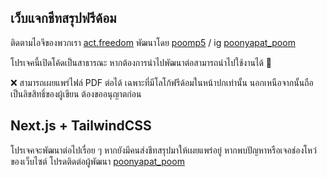 ## เว็บแจกชีทสรุปฟรีด้อม

ติดตามไอจีของพวกเรา [act.freedom](https://www.instagram.com/act.freedom)
พัฒนาโดย [poomp5](https://poomp5.com) / ig [poonyapat_poom](https://www.instagram.com/poonyapat_poom/)

โปรเจคนี้เปิดโค้ดเป็นสาธารณะ หากต้องการนำไปพัฒนาต่อสามารถนำไปใช้งานได้ 🩷

❌ สามารถเผยแพร่ไฟล์ PDF ต่อได้ เฉพาะที่มีโลโก้ฟรีด้อมในหน้าปกเท่านั้น นอกเหนือจากนั้นถือเป็นลิขสิทธิ์ของผู้เขียน ต้องขออนุญาตก่อน

## Next.js + TailwindCSS
โปรเจคจะพัฒนาต่อไปเรื่อย ๆ หากยังมีคนส่งชีทสรุปมาให้เผยแพร่อยู่
หากพบปัญหาหรือเจอช่องโหว่ของเว็บไซต์ โปรดติดต่อผู้พัฒนา [poonyapat_poom](https://www.instagram.com/poonyapat_poom/)
